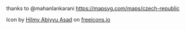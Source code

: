 thanks to @mahanlankarani
https://mapsvg.com/maps/czech-republic

Icon by <a href="https://freeicons.io/profile/75801">Hilmy Abiyyu Asad</a> on <a href="https://freeicons.io">freeicons.io</a>